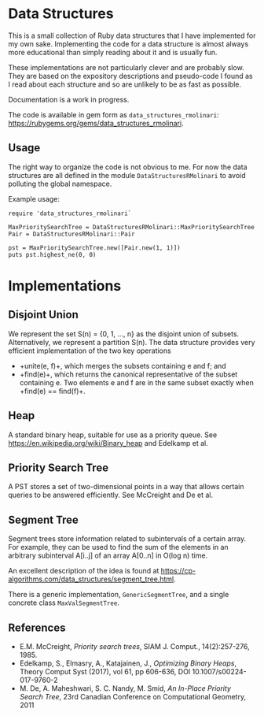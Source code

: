# Data Structures

This is a small collection of Ruby data structures that I have implemented for my own sake. Implementing the code for a data
structure is almost always more educational than simply reading about it and is usually fun.

These implementations are not particularly clever and are probably slow. They are based on the expository descriptions and
pseudo-code I found as I read about each structure and so are unlikely to be as fast as possible.

Documentation is a work in progress.

The code is available in gem form as `data_structures_rmolinari`: https://rubygems.org/gems/data_structures_rmolinari.

## Usage

The right way to organize the code is not obvious to me. For now the data structures are all defined in the module
`DataStructuresRMolinari` to avoid polluting the global namespace.

Example usage:
```
require 'data_structures_rmolinari`

MaxPrioritySearchTree = DataStructuresRMolinari::MaxPrioritySearchTree
Pair = DataStructuresRMolinari::Pair

pst = MaxPrioritySearchTree.new([Pair.new(1, 1)])
puts pst.highest_ne(0, 0)
```

# Implementations

## Disjoint Union

We represent the set S(n) = {0, 1, ..., n} as the disjoint union of subsets. Alternatively, we represent a partition S(n). The data
structure provides very efficient implementation of the two key operations
- +unite(e, f)+, which merges the subsets containing e and f; and
- +find(e)+, which returns the canonical representative of the subset containing e. Two elements e and f are in the same subset
  exactly when +find(e) == find(f)+.

## Heap

A standard binary heap, suitable for use as a priority queue. See https://en.wikipedia.org/wiki/Binary_heap and Edelkamp et al.

## Priority Search Tree

A PST stores a set of two-dimensional points in a way that allows certain queries to be answered efficiently. See McCreight and De
et al.

## Segment Tree

Segment trees store information related to subintervals of a certain array. For example, they can be used to find the sum of the
elements in an arbitrary subinterval A[i..j] of an array A[0..n] in O(log n) time.

An excellent description of the idea is found at https://cp-algorithms.com/data_structures/segment_tree.html.

There is a generic implementation, `GenericSegmentTree`, and a single concrete class `MaxValSegmentTree`.

## References
- E.M. McCreight, _Priority search trees_, SIAM J. Comput., 14(2):257-276, 1985.
- Edelkamp, S., Elmasry, A., Katajainen, J., _Optimizing Binary Heaps_, Theory Comput Syst (2017), vol 61, pp 606-636, DOI 10.1007/s00224-017-9760-2
- M. De, A. Maheshwari, S. C. Nandy, M. Smid, _An In-Place Priority Search Tree_, 23rd Canadian Conference on Computational Geometry, 2011
